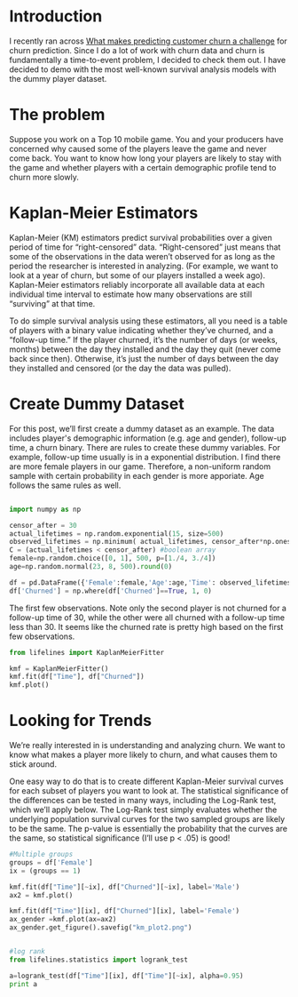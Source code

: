 # Introduction

I recently ran across [What makes predicting customer churn a challenge](https://medium.com/@b.khaleghi/what-makes-predicting-customer-churn-a-challenge-be195f35366e) for churn prediction. Since I do a lot of work with churn data and churn is fundamentally a time-to-event problem, I decided to check them out. I have decided to demo with the most well-known survival analysis models with the dummy player dataset.


# The problem

Suppose you work on a Top 10 mobile game. You and your producers have concerned why caused some of the players leave the game and never come back. You want to know how long your players are likely to stay with the game and whether players with a certain demographic profile tend to churn more slowly.


# Kaplan-Meier Estimators

Kaplan-Meier (KM) estimators predict survival probabilities over a given period of time for “right-censored” data. “Right-censored” just means that some of the observations in the data weren’t observed for as long as the period the researcher is interested in analyzing. (For example, we want to look at a year of churn, but some of our players installed a week ago). Kaplan-Meier estimators reliably incorporate all available data at each individual time interval to estimate how many observations are still “surviving” at that time.

To do simple survival analysis using these estimators, all you need is a table of players with a binary value indicating whether they’ve churned, and a “follow-up time.” If the player churned, it’s the number of days (or weeks, months) between the day they installed and the day they quit (never come back since then). Otherwise, it’s just the number of days between the day they installed and censored (or the day the data was pulled).


# Create Dummy Dataset

For this post, we’ll first create a dummy dataset as an example. The data includes player's demographic information (e.g. age and gender), follow-up time, a churn binary. There are rules to create these dummy variables. For example, follow-up time usually is in a exponential distribution. I find there are more female players in our game. Therefore, a non-uniform random sample with certain probability in each gender is more apporiate. Age follows the same rules as well.

```python

import numpy as np

censor_after = 30
actual_lifetimes = np.random.exponential(15, size=500)
observed_lifetimes = np.minimum( actual_lifetimes, censor_after*np.ones(500) )
C = (actual_lifetimes < censor_after) #boolean array
female=np.random.choice([0, 1], 500, p=[1./4, 3./4])
age=np.random.normal(23, 8, 500).round(0)

df = pd.DataFrame({'Female':female,'Age':age,'Time': observed_lifetimes,'Churned': C})
df['Churned'] = np.where(df['Churned']==True, 1, 0)
```

The first few observations. Note only the second player is not churned for a follow-up time of 30, while the other were all churned with a follow-up time less than 30. It seems like the churned rate is pretty high based on the first few observations.

```python
from lifelines import KaplanMeierFitter

kmf = KaplanMeierFitter()
kmf.fit(df["Time"], df["Churned"])
kmf.plot()
```

# Looking for Trends
We’re really interested in is understanding and analyzing churn. We want to know what makes a player more likely to churn, and what causes them to stick around.

One easy way to do that is to create different Kaplan-Meier survival curves for each subset of players you want to look at. The statistical significance of the differences can be tested in many ways, including the Log-Rank test, which we’ll apply below. The Log-Rank test simply evaluates whether the underlying population survival curves for the two sampled groups are likely to be the same. The p-value is essentially the probability that the curves are the same, so statistical significance (I’ll use p < .05) is good!

```python
#Multiple groups
groups = df['Female']
ix = (groups == 1)

kmf.fit(df["Time"][~ix], df["Churned"][~ix], label='Male')
ax2 = kmf.plot()

kmf.fit(df["Time"][ix], df["Churned"][ix], label='Female')
ax_gender =kmf.plot(ax=ax2)
ax_gender.get_figure().savefig("km_plot2.png")


#log rank
from lifelines.statistics import logrank_test

a=logrank_test(df["Time"][ix], df["Time"][~ix], alpha=0.95)
print a
```


